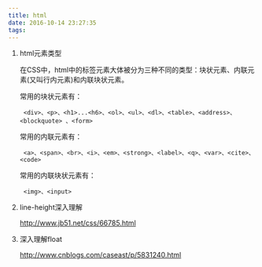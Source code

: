 ```yaml
---
title: html
date: 2016-10-14 23:27:35
tags:
---
```


1. html元素类型
    
    
    在CSS中，html中的标签元素大体被分为三种不同的类型：块状元素、内联元素(又叫行内元素)和内联块状元素。

    常用的块状元素有：

        <div>、<p>、<h1>...<h6>、<ol>、<ul>、<dl>、<table>、<address>、<blockquote> 、<form>

    常用的内联元素有：

        <a>、<span>、<br>、<i>、<em>、<strong>、<label>、<q>、<var>、<cite>、<code>

    常用的内联块状元素有：

        <img>、<input>

2. line-height深入理解
    
    http://www.jb51.net/css/66785.html

3. 深入理解float

    http://www.cnblogs.com/caseast/p/5831240.html